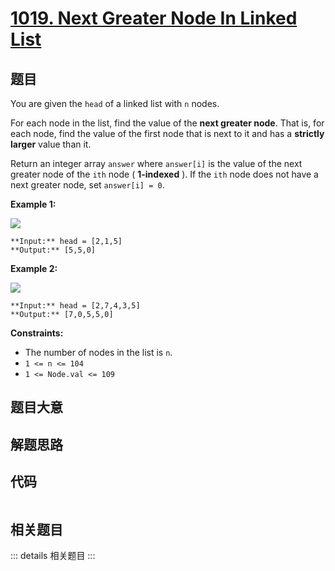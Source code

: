 # [1019. Next Greater Node In Linked List](https://leetcode.com/problems/next-greater-node-in-linked-list)

## 题目

You are given the `head` of a linked list with `n` nodes.

For each node in the list, find the value of the **next greater node**. That
is, for each node, find the value of the first node that is next to it and has
a **strictly larger** value than it.

Return an integer array `answer` where `answer[i]` is the value of the next
greater node of the `ith` node ( **1-indexed** ). If the `ith` node does not
have a next greater node, set `answer[i] = 0`.



**Example 1:**

![](https://assets.leetcode.com/uploads/2021/08/05/linkedlistnext1.jpg)

    
    
    **Input:** head = [2,1,5]
    **Output:** [5,5,0]
    

**Example 2:**

![](https://assets.leetcode.com/uploads/2021/08/05/linkedlistnext2.jpg)

    
    
    **Input:** head = [2,7,4,3,5]
    **Output:** [7,0,5,5,0]
    



**Constraints:**

  * The number of nodes in the list is `n`.
  * `1 <= n <= 104`
  * `1 <= Node.val <= 109`


## 题目大意

## 解题思路

## 代码

```javascript

```

## 相关题目

::: details 相关题目
:::
